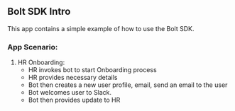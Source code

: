 ## Bolt SDK Intro

This app contains a simple example of how to use the Bolt SDK.

### App Scenario:

1. HR Onboarding:
    - HR invokes bot to start Onboarding process
    - HR provides necessary details
    - Bot then creates a new user profile, email, send an email to the user
    - Bot welcomes user to Slack.
    - Bot then provides update to HR

